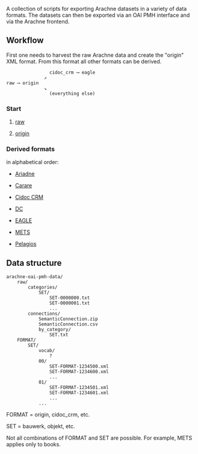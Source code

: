 A collection of scripts for exporting Arachne datasets in a variety of data formats. The datasets can then be exported via an OAI PMH interface and via the Arachne frontend. 

## Workflow

First one needs to harvest the raw Arachne data and create the "origin" XML format. From this format all other formats can be derived. 

```
                cidoc_crm ⟶ eagle
              ↗︎
raw ⟶ origin
              ↘︎
                (everything else)
```

### Start

1. [raw](docs/raw.md)

2. [origin](docs/origin.md)

### Derived formats

in alphabetical order:

* [Ariadne](docs/ariadne.md)

* [Carare](docs/carare.md)

* [Cidoc CRM](docs/cidoc_crm.md)

* [DC](docs/dc.md)

* [EAGLE](docs/eagle.md)

* [METS](docs/mets.md)

* [Pelagios](docs/pelagios.md)

## Data structure

```
arachne-oai-pmh-data/
	raw/
		categories/
			SET/
				SET-0000000.txt
				SET-0000001.txt
				...
		connections/
			SemanticConnection.zip
			SemanticConnection.csv
			by_category/
				SET.txt
	FORMAT/
		SET/
			vocab/
				?
			00/
				SET-FORMAT-1234500.xml
				SET-FORMAT-1234600.xml
				...
			01/
				SET-FORMAT-1234501.xml
				SET-FORMAT-1234601.xml
				...
			...

```

FORMAT = origin, cidoc_crm, etc.

SET = bauwerk, objekt, etc.

Not all combinations of FORMAT and SET are possible. For example, METS applies only to books.

